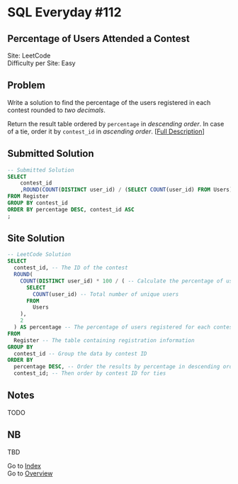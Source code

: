 # SQL Everyday \#112

## Percentage of Users Attended a Contest

Site: LeetCode\
Difficulty per Site: Easy

## Problem

Write a solution to find the percentage of the users registered in each contest rounded to *two decimals*.

Return the result table ordered by `percentage` in *descending order*. In case of a tie, order it by `contest_id` in *ascending order*. [[Full Description](https://leetcode.com/problems/percentage-of-users-attended-a-contest/description/)]

## Submitted Solution

```sql
-- Submitted Solution
SELECT 
    contest_id
    ,ROUND(COUNT(DISTINCT user_id) / (SELECT COUNT(user_id) FROM Users) * 100, 2) as percentage
FROM Register 
GROUP BY contest_id
ORDER BY percentage DESC, contest_id ASC
;
```

## Site Solution

```sql
-- LeetCode Solution 
SELECT 
  contest_id, -- The ID of the contest
  ROUND(
    COUNT(DISTINCT user_id) * 100 / ( -- Calculate the percentage of users
      SELECT 
        COUNT(user_id) -- Total number of unique users
      FROM 
        Users
    ), 
    2
  ) AS percentage -- The percentage of users registered for each contest, rounded to 2 decimal places
FROM 
  Register -- The table containing registration information
GROUP BY 
  contest_id -- Group the data by contest ID
ORDER BY 
  percentage DESC, -- Order the results by percentage in descending order
  contest_id; -- Then order by contest ID for ties
```

## Notes

TODO

## NB

TBD

Go to [Index](../?tab=readme-ov-file#index)\
Go to [Overview](../?tab=readme-ov-file)
